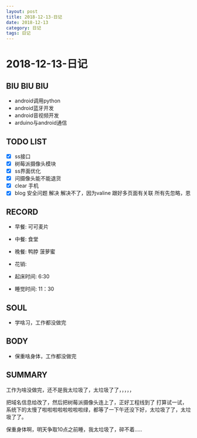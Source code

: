 ```yaml
---
layout: post
title: 2018-12-13-日记
date: 2018-12-13
category: 日记
tags: 日记
---
```

# 2018-12-13-日记
## BIU BIU BIU
- android调用python
- android蓝牙开发
- android音视频开发
- arduino与android通信
 
## TODO LIST
- [x] ss接口
- [x] 树莓派摄像头模块
- [x] ss界面优化
- [x] 问摄像头能不能退货
- [x] clear 手机
- [x] blog 安全问题 解决 解决不了，因为valine 跟好多页面有关联 所有先忽略，恩 
 
## RECORD
- 早餐:  可可麦片
- 中餐:  食堂
- 晚餐:  鸭脖 菠萝蜜
 
- 花销:  
 
- 起床时间:  6:30
- 睡觉时间:  11：30
 
## SOUL
- 学啥习，工作都没做完
 
## BODY
- 保重啥身体，工作都没做完
 
## SUMMARY
 
 工作为啥没做完，还不是我太垃圾了，太垃圾了了，，，，，  

 把域名信息给改了，然后把树莓派摄像头连上了，正好工程线到了 打算试一试，系统下的太慢了啦啦啦啦啦啦啦啦绿，都等了一下午还没下好，太垃圾了了，太垃圾了了。  

 保重身体啊，明天争取10点之前睡，我太垃圾了，碎不着.....  

